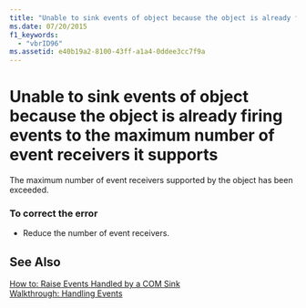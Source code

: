 ```yaml
---
title: "Unable to sink events of object because the object is already firing events to the maximum number of event receivers it supports"
ms.date: 07/20/2015
f1_keywords: 
  - "vbrID96"
ms.assetid: e40b19a2-8100-43ff-a1a4-0ddee3cc7f9a
---
```

# Unable to sink events of object because the object is already firing events to the maximum number of event receivers it supports
The maximum number of event receivers supported by the object has been exceeded.  
  
### To correct the error  
  
- Reduce the number of event receivers.  
  
## See Also  
 [How to: Raise Events Handled by a COM Sink](http://msdn.microsoft.com/library/7c9944b2-e951-4c3e-a0a1-59b2ae37d7fd)  
 [Walkthrough: Handling Events](../../visual-basic/programming-guide/language-features/events/walkthrough-handling-events.md)
